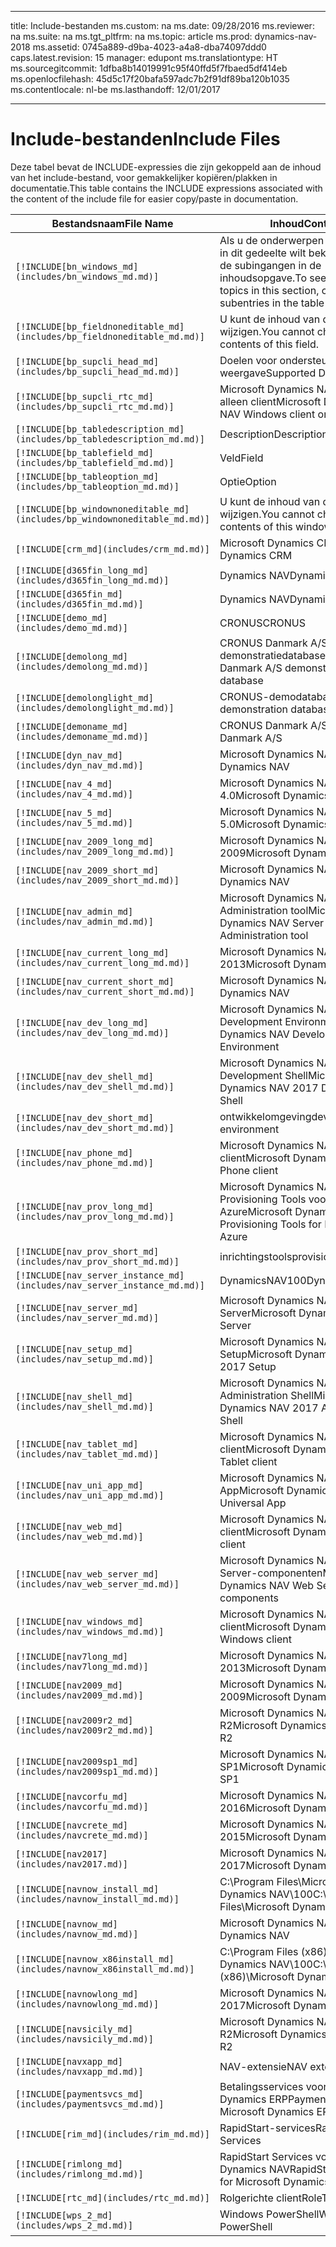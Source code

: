 
---
title: Include-bestanden
ms.custom: na
ms.date: 09/28/2016
ms.reviewer: na
ms.suite: na
ms.tgt_pltfrm: na
ms.topic: article
ms.prod: dynamics-nav-2018
ms.assetid: 0745a889-d9ba-4023-a4a8-dba74097ddd0
caps.latest.revision: 15
manager: edupont
ms.translationtype: HT
ms.sourcegitcommit: 1dfba8b14019991c95f40ffd5f7fbaed5df414eb
ms.openlocfilehash: 45d5c17f20bafa597adc7b2f91df89ba120b1035
ms.contentlocale: nl-be
ms.lasthandoff: 12/01/2017

---

# <a name="include-files"></a><span data-ttu-id="d2ab3-102">Include-bestanden</span><span class="sxs-lookup"><span data-stu-id="d2ab3-102">Include Files</span></span>

<span data-ttu-id="d2ab3-103">Deze tabel bevat de INCLUDE-expressies die zijn gekoppeld aan de inhoud van het include-bestand, voor gemakkelijker kopiëren/plakken in documentatie.</span><span class="sxs-lookup"><span data-stu-id="d2ab3-103">This table contains the INCLUDE expressions associated with the content of the include file for easier copy/paste in documentation.</span></span>

|<span data-ttu-id="d2ab3-104">Bestandsnaam</span><span class="sxs-lookup"><span data-stu-id="d2ab3-104">File Name</span></span>   |<span data-ttu-id="d2ab3-105">Inhoud</span><span class="sxs-lookup"><span data-stu-id="d2ab3-105">Content</span></span>  |
|------------|---------|
|`[!INCLUDE[bn_windows_md](includes/bn_windows_md.md)]`|<span data-ttu-id="d2ab3-106">Als u de onderwerpen over vensters in dit gedeelte wilt bekijken, kiest u de subingangen in de inhoudsopgave.</span><span class="sxs-lookup"><span data-stu-id="d2ab3-106">To see the window topics in this section, choose the subentries in the table of contents.</span></span>|
|`[!INCLUDE[bp_fieldnoneditable_md](includes/bp_fieldnoneditable_md.md)]`|<span data-ttu-id="d2ab3-107">U kunt de inhoud van dit veld niet wijzigen.</span><span class="sxs-lookup"><span data-stu-id="d2ab3-107">You cannot change the contents of this field.</span></span>|
|`[!INCLUDE[bp_supcli_head_md](includes/bp_supcli_head_md.md)]`|<span data-ttu-id="d2ab3-108">Doelen voor ondersteunde weergave</span><span class="sxs-lookup"><span data-stu-id="d2ab3-108">Supported Display Targets</span></span>|
|`[!INCLUDE[bp_supcli_rtc_md](includes/bp_supcli_rtc_md.md)]`|<span data-ttu-id="d2ab3-109">Microsoft Dynamics NAV Windows alleen client</span><span class="sxs-lookup"><span data-stu-id="d2ab3-109">Microsoft Dynamics NAV Windows client only</span></span>|
|`[!INCLUDE[bp_tabledescription_md](includes/bp_tabledescription_md.md)]`|<span data-ttu-id="d2ab3-110">Description</span><span class="sxs-lookup"><span data-stu-id="d2ab3-110">Description</span></span>| 
|`[!INCLUDE[bp_tablefield_md](includes/bp_tablefield_md.md)]`|<span data-ttu-id="d2ab3-111">Veld</span><span class="sxs-lookup"><span data-stu-id="d2ab3-111">Field</span></span>|
|`[!INCLUDE[bp_tableoption_md](includes/bp_tableoption_md.md)]`|<span data-ttu-id="d2ab3-112">Optie</span><span class="sxs-lookup"><span data-stu-id="d2ab3-112">Option</span></span>|
|`[!INCLUDE[bp_windownoneditable_md](includes/bp_windownoneditable_md.md)]`|<span data-ttu-id="d2ab3-113">U kunt de inhoud van dit venster niet wijzigen.</span><span class="sxs-lookup"><span data-stu-id="d2ab3-113">You cannot change the contents of this window.</span></span>|
|`[!INCLUDE[crm_md](includes/crm_md.md)]`|<span data-ttu-id="d2ab3-114">Microsoft Dynamics CRM</span><span class="sxs-lookup"><span data-stu-id="d2ab3-114">Microsoft Dynamics CRM</span></span>|
|`[!INCLUDE[d365fin_long_md](includes/d365fin_long_md.md)]`|<span data-ttu-id="d2ab3-115">Dynamics NAV</span><span class="sxs-lookup"><span data-stu-id="d2ab3-115">Dynamics NAV</span></span>|
|`[!INCLUDE[d365fin_md](includes/d365fin_md.md)]`|<span data-ttu-id="d2ab3-116">Dynamics NAV</span><span class="sxs-lookup"><span data-stu-id="d2ab3-116">Dynamics NAV</span></span>|
|`[!INCLUDE[demo_md](includes/demo_md.md)]`|<span data-ttu-id="d2ab3-117">CRONUS</span><span class="sxs-lookup"><span data-stu-id="d2ab3-117">CRONUS</span></span>|
|`[!INCLUDE[demolong_md](includes/demolong_md.md)]`|<span data-ttu-id="d2ab3-118">CRONUS Danmark A/S demonstratiedatabase</span><span class="sxs-lookup"><span data-stu-id="d2ab3-118">CRONUS Danmark A/S demonstration database</span></span>|
|`[!INCLUDE[demolonglight_md](includes/demolonglight_md.md)]`|<span data-ttu-id="d2ab3-119">CRONUS-demodatabase</span><span class="sxs-lookup"><span data-stu-id="d2ab3-119">CRONUS demonstration database</span></span>|
|`[!INCLUDE[demoname_md](includes/demoname_md.md)]`|<span data-ttu-id="d2ab3-120">CRONUS Danmark A/S</span><span class="sxs-lookup"><span data-stu-id="d2ab3-120">CRONUS Danmark A/S</span></span>|
|`[!INCLUDE[dyn_nav_md](includes/dyn_nav_md.md)]`|<span data-ttu-id="d2ab3-121">Microsoft Dynamics NAV</span><span class="sxs-lookup"><span data-stu-id="d2ab3-121">Microsoft Dynamics NAV</span></span>|
|`[!INCLUDE[nav_4_md](includes/nav_4_md.md)]`|<span data-ttu-id="d2ab3-122">Microsoft Dynamics NAV 4.0</span><span class="sxs-lookup"><span data-stu-id="d2ab3-122">Microsoft Dynamics NAV 4.0</span></span>|
|`[!INCLUDE[nav_5_md](includes/nav_5_md.md)]`|<span data-ttu-id="d2ab3-123">Microsoft Dynamics NAV 5.0</span><span class="sxs-lookup"><span data-stu-id="d2ab3-123">Microsoft Dynamics NAV 5.0</span></span>|
|`[!INCLUDE[nav_2009_long_md](includes/nav_2009_long_md.md)]`|<span data-ttu-id="d2ab3-124">Microsoft Dynamics NAV 2009</span><span class="sxs-lookup"><span data-stu-id="d2ab3-124">Microsoft Dynamics NAV 2009</span></span>|
|`[!INCLUDE[nav_2009_short_md](includes/nav_2009_short_md.md)]`|<span data-ttu-id="d2ab3-125">Microsoft Dynamics NAV</span><span class="sxs-lookup"><span data-stu-id="d2ab3-125">Microsoft Dynamics NAV</span></span>|
|`[!INCLUDE[nav_admin_md](includes/nav_admin_md.md)]`|<span data-ttu-id="d2ab3-126">Microsoft Dynamics NAV Server Administration tool</span><span class="sxs-lookup"><span data-stu-id="d2ab3-126">Microsoft Dynamics NAV Server Administration tool</span></span>|
|`[!INCLUDE[nav_current_long_md](includes/nav_current_long_md.md)]`|<span data-ttu-id="d2ab3-127">Microsoft Dynamics NAV 2013</span><span class="sxs-lookup"><span data-stu-id="d2ab3-127">Microsoft Dynamics NAV 2013</span></span>|
|`[!INCLUDE[nav_current_short_md](includes/nav_current_short_md.md)]`|<span data-ttu-id="d2ab3-128">Microsoft Dynamics NAV</span><span class="sxs-lookup"><span data-stu-id="d2ab3-128">Microsoft Dynamics NAV</span></span>|
|`[!INCLUDE[nav_dev_long_md](includes/nav_dev_long_md.md)]`|<span data-ttu-id="d2ab3-129">Microsoft Dynamics NAV Development Environment</span><span class="sxs-lookup"><span data-stu-id="d2ab3-129">Microsoft Dynamics NAV Development Environment</span></span>|
|`[!INCLUDE[nav_dev_shell_md](includes/nav_dev_shell_md.md)]`|<span data-ttu-id="d2ab3-130">Microsoft Dynamics NAV 2017 Development Shell</span><span class="sxs-lookup"><span data-stu-id="d2ab3-130">Microsoft Dynamics NAV 2017 Development Shell</span></span>|
|`[!INCLUDE[nav_dev_short_md](includes/nav_dev_short_md.md)]`|<span data-ttu-id="d2ab3-131">ontwikkelomgeving</span><span class="sxs-lookup"><span data-stu-id="d2ab3-131">development environment</span></span>|
|`[!INCLUDE[nav_phone_md](includes/nav_phone_md.md)]`|<span data-ttu-id="d2ab3-132">Microsoft Dynamics NAV Phone client</span><span class="sxs-lookup"><span data-stu-id="d2ab3-132">Microsoft Dynamics NAV Phone client</span></span>|
|`[!INCLUDE[nav_prov_long_md](includes/nav_prov_long_md.md)]`|<span data-ttu-id="d2ab3-133">Microsoft Dynamics NAV Provisioning Tools voor Microsoft Azure</span><span class="sxs-lookup"><span data-stu-id="d2ab3-133">Microsoft Dynamics NAV Provisioning Tools for Microsoft Azure</span></span>|
|`[!INCLUDE[nav_prov_short_md](includes/nav_prov_short_md.md)]`|<span data-ttu-id="d2ab3-134">inrichtingstools</span><span class="sxs-lookup"><span data-stu-id="d2ab3-134">provisioning tools</span></span>|
|`[!INCLUDE[nav_server_instance_md](includes/nav_server_instance_md.md)]`|<span data-ttu-id="d2ab3-135">DynamicsNAV100</span><span class="sxs-lookup"><span data-stu-id="d2ab3-135">DynamicsNAV100</span></span>|
|`[!INCLUDE[nav_server_md](includes/nav_server_md.md)]`|<span data-ttu-id="d2ab3-136">Microsoft Dynamics NAV Server</span><span class="sxs-lookup"><span data-stu-id="d2ab3-136">Microsoft Dynamics NAV Server</span></span>|
|`[!INCLUDE[nav_setup_md](includes/nav_setup_md.md)]`|<span data-ttu-id="d2ab3-137">Microsoft Dynamics NAV 2017 Setup</span><span class="sxs-lookup"><span data-stu-id="d2ab3-137">Microsoft Dynamics NAV 2017 Setup</span></span>|
|`[!INCLUDE[nav_shell_md](includes/nav_shell_md.md)]`|<span data-ttu-id="d2ab3-138">Microsoft Dynamics NAV 2017 Administration Shell</span><span class="sxs-lookup"><span data-stu-id="d2ab3-138">Microsoft Dynamics NAV 2017 Administration Shell</span></span>|
|`[!INCLUDE[nav_tablet_md](includes/nav_tablet_md.md)]`|<span data-ttu-id="d2ab3-139">Microsoft Dynamics NAV Tablet-client</span><span class="sxs-lookup"><span data-stu-id="d2ab3-139">Microsoft Dynamics NAV Tablet client</span></span>|
|`[!INCLUDE[nav_uni_app_md](includes/nav_uni_app_md.md)]`|<span data-ttu-id="d2ab3-140">Microsoft Dynamics NAV Universal App</span><span class="sxs-lookup"><span data-stu-id="d2ab3-140">Microsoft Dynamics NAV Universal App</span></span>|
|`[!INCLUDE[nav_web_md](includes/nav_web_md.md)]`|<span data-ttu-id="d2ab3-141">Microsoft Dynamics NAV Web client</span><span class="sxs-lookup"><span data-stu-id="d2ab3-141">Microsoft Dynamics NAV Web client</span></span>|
|`[!INCLUDE[nav_web_server_md](includes/nav_web_server_md.md)]`|<span data-ttu-id="d2ab3-142">Microsoft Dynamics NAV Web Server-componenten</span><span class="sxs-lookup"><span data-stu-id="d2ab3-142">Microsoft Dynamics NAV Web Server components</span></span>|
|`[!INCLUDE[nav_windows_md](includes/nav_windows_md.md)]`|<span data-ttu-id="d2ab3-143">Microsoft Dynamics NAV Windows-client</span><span class="sxs-lookup"><span data-stu-id="d2ab3-143">Microsoft Dynamics NAV Windows client</span></span>|
|`[!INCLUDE[nav7long_md](includes/nav7long_md.md)]`|<span data-ttu-id="d2ab3-144">Microsoft Dynamics NAV 2013</span><span class="sxs-lookup"><span data-stu-id="d2ab3-144">Microsoft Dynamics NAV 2013</span></span>|
|`[!INCLUDE[nav2009_md](includes/nav2009_md.md)]`|<span data-ttu-id="d2ab3-145">Microsoft Dynamics NAV 2009</span><span class="sxs-lookup"><span data-stu-id="d2ab3-145">Microsoft Dynamics NAV 2009</span></span>|
|`[!INCLUDE[nav2009r2_md](includes/nav2009r2_md.md)]`|<span data-ttu-id="d2ab3-146">Microsoft Dynamics NAV 2009 R2</span><span class="sxs-lookup"><span data-stu-id="d2ab3-146">Microsoft Dynamics NAV 2009 R2</span></span>|
|`[!INCLUDE[nav2009sp1_md](includes/nav2009sp1_md.md)]`|<span data-ttu-id="d2ab3-147">Microsoft Dynamics NAV 2009 SP1</span><span class="sxs-lookup"><span data-stu-id="d2ab3-147">Microsoft Dynamics NAV 2009 SP1</span></span>|
|`[!INCLUDE[navcorfu_md](includes/navcorfu_md.md)]`|<span data-ttu-id="d2ab3-148">Microsoft Dynamics NAV 2016</span><span class="sxs-lookup"><span data-stu-id="d2ab3-148">Microsoft Dynamics NAV 2016</span></span>|
|`[!INCLUDE[navcrete_md](includes/navcrete_md.md)]`|<span data-ttu-id="d2ab3-149">Microsoft Dynamics NAV 2015</span><span class="sxs-lookup"><span data-stu-id="d2ab3-149">Microsoft Dynamics NAV 2015</span></span>|
|`[!INCLUDE[nav2017](includes/nav2017.md)]`|<span data-ttu-id="d2ab3-150">Microsoft Dynamics NAV 2017</span><span class="sxs-lookup"><span data-stu-id="d2ab3-150">Microsoft Dynamics NAV 2017</span></span>|
|`[!INCLUDE[navnow_install_md](includes/navnow_install_md.md)]`|<span data-ttu-id="d2ab3-151">C:\\Program Files\\Microsoft Dynamics NAV\\100</span><span class="sxs-lookup"><span data-stu-id="d2ab3-151">C:\\Program Files\\Microsoft Dynamics NAV\\100</span></span>|
|`[!INCLUDE[navnow_md](includes/navnow_md.md)]`|<span data-ttu-id="d2ab3-152">Microsoft Dynamics NAV</span><span class="sxs-lookup"><span data-stu-id="d2ab3-152">Microsoft Dynamics NAV</span></span>|
|`[!INCLUDE[navnow_x86install_md](includes/navnow_x86install_md.md)]`|<span data-ttu-id="d2ab3-153">C:\\Program Files \(x86\)\\Microsoft Dynamics NAV\\100</span><span class="sxs-lookup"><span data-stu-id="d2ab3-153">C:\\Program Files \(x86\)\\Microsoft Dynamics NAV\\100</span></span>|
|`[!INCLUDE[navnowlong_md](includes/navnowlong_md.md)]`|<span data-ttu-id="d2ab3-154">Microsoft Dynamics NAV 2017</span><span class="sxs-lookup"><span data-stu-id="d2ab3-154">Microsoft Dynamics NAV 2017</span></span>|
|`[!INCLUDE[navsicily_md](includes/navsicily_md.md)]`|<span data-ttu-id="d2ab3-155">Microsoft Dynamics NAV 2013 R2</span><span class="sxs-lookup"><span data-stu-id="d2ab3-155">Microsoft Dynamics NAV 2013 R2</span></span>|
|`[!INCLUDE[navxapp_md](includes/navxapp_md.md)]`|<span data-ttu-id="d2ab3-156">NAV-extensie</span><span class="sxs-lookup"><span data-stu-id="d2ab3-156">NAV extension</span></span>|
|`[!INCLUDE[paymentsvcs_md](includes/paymentsvcs_md.md)]`|<span data-ttu-id="d2ab3-157">Betalingsservices voor Microsoft Dynamics ERP</span><span class="sxs-lookup"><span data-stu-id="d2ab3-157">Payment Services for Microsoft Dynamics ERP</span></span>|
|`[!INCLUDE[rim_md](includes/rim_md.md)]`|<span data-ttu-id="d2ab3-158">RapidStart-services</span><span class="sxs-lookup"><span data-stu-id="d2ab3-158">RapidStart Services</span></span>|
|`[!INCLUDE[rimlong_md](includes/rimlong_md.md)]`|<span data-ttu-id="d2ab3-159">RapidStart Services voor Microsoft Dynamics NAV</span><span class="sxs-lookup"><span data-stu-id="d2ab3-159">RapidStart Services for Microsoft Dynamics NAV</span></span>|
|`[!INCLUDE[rtc_md](includes/rtc_md.md)]`|<span data-ttu-id="d2ab3-160">Rolgerichte client</span><span class="sxs-lookup"><span data-stu-id="d2ab3-160">RoleTailored client</span></span>|
|`[!INCLUDE[wps_2_md](includes/wps_2_md.md)]`|<span data-ttu-id="d2ab3-161">Windows PowerShell</span><span class="sxs-lookup"><span data-stu-id="d2ab3-161">Windows PowerShell</span></span>|

